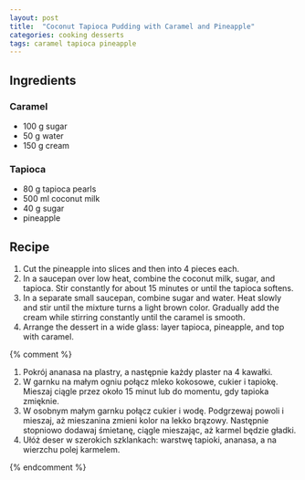 ```yaml
---
layout: post
title:  "Coconut Tapioca Pudding with Caramel and Pineapple"
categories: cooking desserts
tags: caramel tapioca pineapple
---
```


## Ingredients

### Caramel
- 100 g sugar
- 50 g water
- 150 g cream

### Tapioca
- 80 g tapioca pearls
- 500 ml coconut milk
- 40 g sugar
- pineapple

## Recipe

1. Cut the pineapple into slices and then into 4 pieces each.
1. In a saucepan over low heat, combine the coconut milk, sugar, and tapioca. Stir constantly for about 15 minutes or until the tapioca softens.
1. In a separate small saucepan, combine sugar and water. Heat slowly and stir until the mixture turns a light brown color. Gradually add the cream while stirring constantly until the caramel is smooth.
1. Arrange the dessert in a wide glass: layer tapioca, pineapple, and top with caramel.

{% comment %}
1. Pokrój ananasa na plastry, a następnie każdy plaster na 4 kawałki.
2. W garnku na małym ogniu połącz mleko kokosowe, cukier i tapiokę. Mieszaj ciągle przez około 15 minut lub do momentu, gdy tapioka zmięknie.
3. W osobnym małym garnku połącz cukier i wodę. Podgrzewaj powoli i mieszaj, aż mieszanina zmieni kolor na lekko brązowy. Następnie stopniowo dodawaj śmietanę, ciągle mieszając, aż karmel będzie gładki.
4. Ułóż deser w szerokich szklankach: warstwę tapioki, ananasa, a na wierzchu polej karmelem.

{% endcomment %}